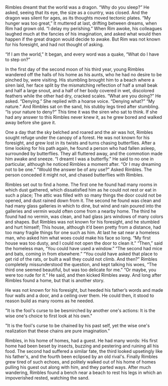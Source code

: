 Rimbles dreamt that the world was a dragon.
 “Why do you sleep?” He asked, seeing that its eye, the size as a country, was closed.
And the dragon was silent for ages, as its thoughts moved tectonic plates.
 “My hunger was too great,” It muttered at last, drifting between dreams, when Rim had grown old. “I delay my perishing.”
When Rim awoke, his colleagues laughed much at the fancies of his imagination, and asked what would then happen if the great dragon would decide to awake. But Rim was not known for his foresight, and had not thought of asking.




 “If I am the world,” It began, and every word was a quake, “What do I have to step on?”




In the first day of the second moon of his third year, young Rimbles wandered off the halls of his home as his aunts, who he had no desire to be pinched by, were visiting.
His stumbling brought him to a beach where a siren laid, her face split by the mismatching reflection of half a small beak and half a large snout, and a half of her body covered in wet, discolored feathers while the other had dry, cracked scales.
 “What are you doing?” He asked.
 “Denying.” She replied with a hoarse voice.
 “Denying what?”
 “My nature.”
And Rimbles sat on the sand, his stubby legs tired after stumbling.
 “Is your nature to deny?”
This time it was the siren who sat to think. If she had any answer to this Rimbles never knew it, as he grew bored and walked away before she gave it.



One a day that the sky belched and roared and the air was hot, Rimbles sought refuge under the canopy of a forest. He was not known for his foresight, and grew lost in its twists and turns chasing butterflies.
After a time looking for his path again, he found a person who had fallen asleep, surrounded by butterflies. They all fluttered away, and the commotion made him awake and sneeze.
 “I dreamt I was a butterfly.” He said to no one in particular, although he noticed Rimbles a moment after. “Or I may dreaming not to be one.”
 “Would the answer be of any use?” Asked Rimbles.
The person conceded it might not, and chased butterflies with Rimbles.


Rimbles set out to find a home.
The first one he found had many rooms in which dust gathered, which dissatisfied him as he could not rest or eat in such a place; The attic was filled with so many things the door could not be opened, and dust rained down from it.
The second he found was clean and had many glass galleries in which to dine, but wind and rain poured into the galleries and vermin would often come from a nearby home.
The third he found had no vermin, was clean, and had glass jars windows of many colors and shapes. But Rimbles was not known for his foresight, and he stumbled and hurt himself; This house, although it’d been pretty from a distance, had too many fragile things for one such as him.
At last he sat near a homeless man, who asked him what woes could make his face so long.
 “My first house was too dusty, and I could not open the door to clean it.”
 “Then,” said the homeless man, “You could have used a window.”
 “The second had mice and bats, coming in from elsewhere.”
 “You could have asked that place to get rid of the rats, or built a wall they could not climb. And then?”
Rimbles completely missunderstood the question, and kept talking his woes, “The third one seemed beautiful, but was too delicate for me.”
 “Or maybe, you were too rude for it.” He said, and then kicked Rimbles away.
And long after Rimbles found a home, but that is another story.

He was not known for his foresight, but heeded his father’s words and made four walls and a door, and a ceiling over them. He could then, it stood to reason build as many rooms as he needed.





 "It is the fool's curse to be besmirched by another one's actions: It is the wise one's choice to first look at his own."

 "It is the fool's curse to be chained by his past self, yet the wise one's realization that these chains are pure imagination."


Rimbles, in his home of homes, had a guest.
He had many words: His first home had been beset by insects, buzzing and pestering and ruining all his food. The second had suffered a similar fate, the third looked upsetingly like his father's, and the fourth been eclipsed by an old rival's. Finally Rimbles grew tired of such echoes, and politely walked out of his home of homes pulling his guest out along with him, and they parted ways.
After much wandering, Rimbles found a bench near a beach to rest his legs in which an impoverished rested, watching the sand.
